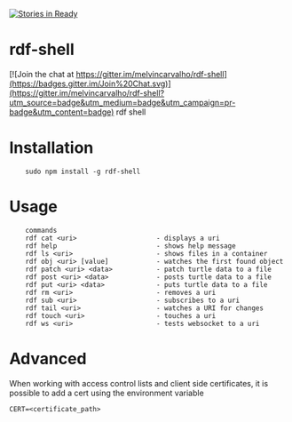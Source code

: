 [![Stories in Ready](https://badge.waffle.io/melvincarvalho/rdf-shell.png?label=ready&title=Ready)](https://waffle.io/melvincarvalho/rdf-shell)
# rdf-shell

[![Join the chat at https://gitter.im/melvincarvalho/rdf-shell](https://badges.gitter.im/Join%20Chat.svg)](https://gitter.im/melvincarvalho/rdf-shell?utm_source=badge&utm_medium=badge&utm_campaign=pr-badge&utm_content=badge)
rdf shell

# Installation

```
    sudo npm install -g rdf-shell
```

# Usage

```
    commands
    rdf cat <uri>                    - displays a uri
    rdf help                         - shows help message
    rdf ls <uri>                     - shows files in a container
    rdf obj <uri> [value]            - watches the first found object
    rdf patch <uri> <data>           - patch turtle data to a file
    rdf post <uri> <data>            - posts turtle data to a file
    rdf put <uri> <data>             - puts turtle data to a file
    rdf rm <uri>                     - removes a uri
    rdf sub <uri>                    - subscribes to a uri
    rdf tail <uri>                   - watches a URI for changes
    rdf touch <uri>                  - touches a uri
    rdf ws <uri>                     - tests websocket to a uri
```

# Advanced

When working with access control lists and client side certificates, it is possible to add a cert using the environment variable

    CERT=<certificate_path>
